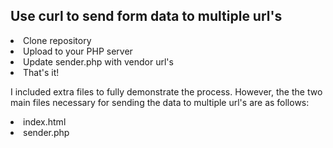 <h2>Use curl to send form data to multiple url's</h2>
<li>Clone repository</li>
<li>Upload to your PHP server</li>
<li>Update sender.php with vendor url's</li>
<li>That's it!</li>
<p>I included extra files to fully demonstrate the process. However, the the two main files necessary for sending the data to multiple url's are as follows:
<li>index.html</li>
<li>sender.php</li>
</p>